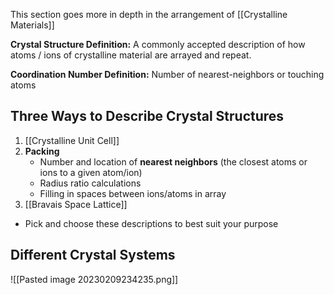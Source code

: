This section goes more in depth in the arrangement of [[Crystalline Materials]]

**Crystal Structure Definition:** A commonly accepted description of how atoms / ions of crystalline material are arrayed and repeat.

**Coordination Number Definition:** Number of nearest-neighbors or touching atoms

## Three Ways to Describe Crystal Structures
1. [[Crystalline Unit Cell]]
2. **Packing**
	- Number and location of **nearest neighbors** (the closest atoms or ions to a given atom/ion)
	- Radius ratio calculations
	- Filling in spaces between ions/atoms in array
3. [[Bravais Space Lattice]]
- Pick and choose these descriptions to best suit your purpose

## Different Crystal Systems
![[Pasted image 20230209234235.png]]
